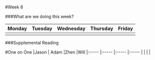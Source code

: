 #Week 6

###What are we doing this week?

|Monday           | Tuesday         |Wednesday        |Thursday         |  Friday
|:-----           |:-----           |:-----           |:-----           |:-----
|                 |                 |                 |                 |

###Supplemental Reading

#One on One
|Jason           | Adam          |Zhen        |Will
|:-----          |:-----         |:-----      |:-----
|                |               |            |
